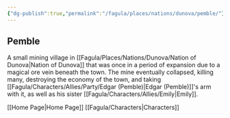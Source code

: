```yaml
---
{"dg-publish":true,"permalink":"/fagula/places/nations/dunova/pemble/"}
---
```


Pemble
--
A small mining village in [[Fagula/Places/Nations/Dunova/Nation of Dunova\|Nation of Dunova]] that was once in a period of expansion due to a magical ore vein beneath the town. The mine eventually collapsed, killing many, destroying the economy of the town, and taking [[Fagula/Characters/Allies/Party/Edgar (Pemble)\|Edgar (Pemble)]]'s arm with it, as well as his sister [[Fagula/Characters/Allies/Emily\|Emily]].

[[Home Page\|Home Page]]
[[Fagula/Characters\|Characters]]